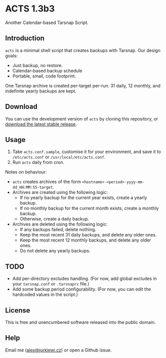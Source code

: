 ACTS 1.3b3
==========

Another Calendar-based Tarsnap Script.

Introduction
------------

`acts` is a minimal shell script that creates backups with Tarsnap. Our
design goals:

-   Just backup, no restore.
-   Calendar-based backup schedule
-   Portable, small, code footprint.

One Tarsnap archive is created per-target per-run. 31 daily, 12 monthly,
and indefinite yearly backups are kept.

Download
--------

You can use the development version of `acts` by cloning this
repository, or [download the latest stable
release](https://github.com/alexjurkiewicz/acts/releases/latest).

Usage
-----

1.  Take `acts.conf.sample`, customise it for your environment, and save
    it to `/etc/acts.conf` or `/usr/local/etc/acts.conf`.
2.  Run `acts` daily from cron.

Notes on behaviour:

-   `acts` creates archives of the form
    `<hostname>-<period>-yyyy-mm-dd_HH:MM:SS-target`.
-   Archives are created using the following logic:
    -   If no yearly backup for the current year exists, create a yearly
        backup.
    -   If no monthly backup for the current month exists, create a
        monthly backup.
    -   Otherwise, create a daily backup.
-   Archives are deleted using the following logic:
    -   If any backups failed, delete nothing.
    -   Keep the most recent 31 daily backups, and delete any older
        ones.
    -   Keep the most recent 12 monthly backups, and delete any older
        ones.
    -   Do not delete any yearly backups.

TODO
----

-   Add per-directory excludes handling. (For now, add global excludes
    in your `tarsnap.conf` or `.tarsnaprc` file.)
-   Add some backup period configurability. (For now, you can edit the
    hardcoded values in the script.)

License
-------

This is free and unencumbered software released into the public domain.

Help
----

Email me (<alex@jurkiewi.cz>) or open a Github issue.
